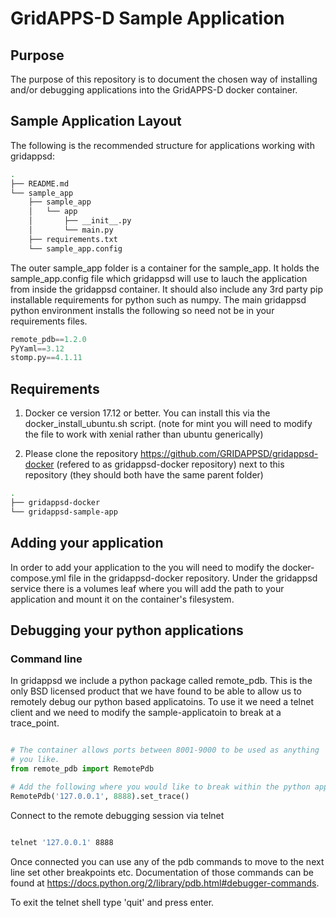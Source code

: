 # GridAPPS-D Sample Application

## Purpose

The purpose of this repository is to document the chosen way of installing and/or debugging applications into the GridAPPS-D docker container.

## Sample Application Layout

The following is the recommended structure for applications working with gridappsd:

```` bash
.
├── README.md
└── sample_app
    ├── sample_app
    │   └── app
    │       ├── __init__.py
    │       └── main.py
    ├── requirements.txt
    └── sample_app.config
````

The outer sample_app folder is a container for the sample_app.  It holds the sample_app.config file which gridappsd will use to lauch the application from inside the gridappsd container.  It should also include any 3rd party pip installable requirements for python such as numpy.  The main gridappsd python environment installs the following so need not be in your requirements files.

```` python
remote_pdb==1.2.0
PyYaml==3.12
stomp.py==4.1.11
````

## Requirements

1. Docker ce version 17.12 or better.  You can install this via the docker_install_ubuntu.sh script.  (note for mint you will need to modify the file to work with xenial rather than ubuntu generically)

1. Please clone the repository <https://github.com/GRIDAPPSD/gridappsd-docker> (refered to as gridappsd-docker repository) next to this repository (they should both have the same parent folder)

```` bash
.
├── gridappsd-docker
└── gridappsd-sample-app
````

## Adding your application

In order to add your application to the you will need to modify the docker-compose.yml file in the gridappsd-docker repository.  Under the gridappsd service there is a volumes leaf where you will add the path to your application and mount it on the container's filesystem.

## Debugging your python applications

### Command line

In gridappsd we include a python package called remote_pdb.  This is the only BSD licensed product that we have found to be able to allow us to remotely debug our python based applicatoins.  To use it we need a telnet client and we need to modify the sample-applicatoin to break at a trace_point.

```` python

# The container allows ports between 8001-9000 to be used as anything
# you like.
from remote_pdb import RemotePdb

# Add the following where you would like to break within the python app.
RemotePdb('127.0.0.1', 8888).set_trace()

````

Connect to the remote debugging session via telnet 

```` bash

telnet '127.0.0.1' 8888
````

Once connected you can use any of the pdb commands to move to the next line set other breakpoints etc.  Documentation of those commands can be found at <https://docs.python.org/2/library/pdb.html#debugger-commands>.

To exit the telnet shell type 'quit' and press enter.
